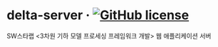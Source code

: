 # delta-server &middot; [![GitHub license](https://img.shields.io/github/license/kaist-gclab/delta-server)](https://github.com/kaist-gclab/delta-server/blob/master/LICENSE)

SW스타랩 <3차원 기하 모델 프로세싱 프레임워크 개발> 웹 애플리케이션 서버
